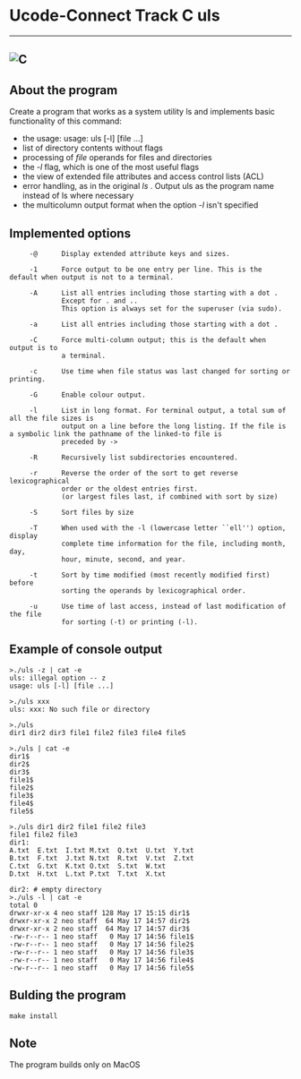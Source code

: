 # Ucode-Connect Track C uls
----
![C](https://img.shields.io/badge/c-%2300599C.svg?style=for-the-badge&logo=c&logoColor=white)
----

## About the program
Create a program that works as a system utility ls and implements basic functionality of this command:
 * the usage: usage: uls [-l] [file ...]
 * list of directory contents without flags
 * processing of *file* operands for files and directories
 * the *-l* flag, which is one of the most useful flags
 * the view of extended file attributes and access control lists (ACL)
 * error handling, as in the original *ls* . Output uls as the program name instead of ls where necessary
 * the multicolumn output format when the option *-l* isn't specified

## Implemented options
```
     -@      Display extended attribute keys and sizes.

     -1      Force output to be one entry per line. This is the default when output is not to a terminal.

     -A      List all entries including those starting with a dot .
             Except for . and ..
             This option is always set for the superuser (via sudo).

     -a      List all entries including those starting with a dot .

     -C      Force multi-column output; this is the default when output is to
             a terminal.

     -c      Use time when file status was last changed for sorting or printing.

     -G      Enable colour output.

     -l      List in long format. For terminal output, a total sum of all the file sizes is 
             output on a line before the long listing. If the file is a symbolic link the pathname of the linked-to file is
             preceded by ->

     -R      Recursively list subdirectories encountered.

     -r      Reverse the order of the sort to get reverse lexicographical
             order or the oldest entries first.
             (or largest files last, if combined with sort by size)

     -S      Sort files by size

     -T      When used with the -l (lowercase letter ``ell'') option, display
             complete time information for the file, including month, day,
             hour, minute, second, and year.

     -t      Sort by time modified (most recently modified first) before
             sorting the operands by lexicographical order.

     -u      Use time of last access, instead of last modification of the file
             for sorting (-t) or printing (-l).
```

## Example of console output
```shell
>./uls -z | cat -e
uls: illegal option -- z
usage: uls [-l] [file ...]

>./uls xxx
uls: xxx: No such file or directory

>./uls
dir1 dir2 dir3 file1 file2 file3 file4 file5

>./uls | cat -e
dir1$
dir2$
dir3$
file1$
file2$
file3$
file4$
file5$

>./uls dir1 dir2 file1 file2 file3
file1 file2 file3
dir1:
A.txt  E.txt  I.txt M.txt  Q.txt  U.txt  Y.txt
B.txt  F.txt  J.txt N.txt  R.txt  V.txt  Z.txt
C.txt  G.txt  K.txt O.txt  S.txt  W.txt
D.txt  H.txt  L.txt P.txt  T.txt  X.txt

dir2: # empty directory
>./uls -l | cat -e
total 0
drwxr-xr-x 4 neo staff 128 May 17 15:15 dir1$
drwxr-xr-x 2 neo staff  64 May 17 14:57 dir2$
drwxr-xr-x 2 neo staff  64 May 17 14:57 dir3$
-rw-r--r-- 1 neo staff   0 May 17 14:56 file1$
-rw-r--r-- 1 neo staff   0 May 17 14:56 file2$
-rw-r--r-- 1 neo staff   0 May 17 14:56 file3$
-rw-r--r-- 1 neo staff   0 May 17 14:56 file4$
-rw-r--r-- 1 neo staff   0 May 17 14:56 file5$
```

## Bulding the program
```shell
make install
```

## Note
The program builds only on MacOS